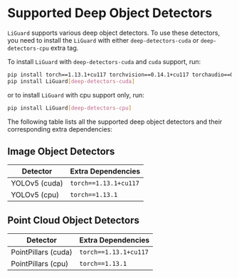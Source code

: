 # Supported Deep Object Detectors
`LiGuard` supports various deep object detectors. To use these detectors, you need to install the `LiGuard` with either `deep-detectors-cuda` or `deep-detectors-cpu` extra tag.

To install `LiGuard` with `deep-detectors-cuda` and `cuda` support, run:
```bash
pip install torch==1.13.1+cu117 torchvision==0.14.1+cu117 torchaudio==0.13.1 --extra-index-url https://download.pytorch.org/whl/cu117
pip install LiGuard[deep-detectors-cuda]
```
or to install `LiGuard` with cpu support only, run:
```bash
pip install LiGuard[deep-detectors-cpu]
```

The following table lists all the supported deep object detectors and their corresponding extra dependencies:

## Image Object Detectors
| Detector | Extra Dependencies |
|----------|--------------------|
| YOLOv5 (cuda)  | `torch==1.13.1+cu117` |
| YOLOv5 (cpu)   | `torch==1.13.1` |

## Point Cloud Object Detectors
| Detector | Extra Dependencies |
|----------|--------------------|
| PointPillars (cuda) | `torch==1.13.1+cu117` |
| PointPillars (cpu)  | `torch==1.13.1` |